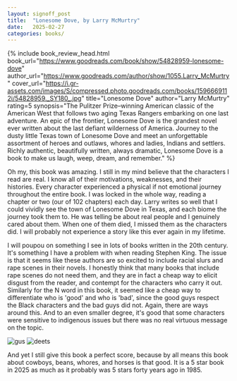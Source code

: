 ```yaml
---
layout: signoff_post
title:  "Lonesome Dove, by Larry McMurtry"
date:   2025-02-27
categories: books/
---
```


{% include book_review_head.html
  book_url="https://www.goodreads.com/book/show/54828959-lonesome-dove"
  author_url="https://www.goodreads.com/author/show/1055.Larry_McMurtry"
  cover_url="https://i.gr-assets.com/images/S/compressed.photo.goodreads.com/books/1596669112i/54828959._SY180_.jpg"
  title="Lonesome Dove"
  author="Larry McMurtry"
  rating=5
  synopsis="The Pulitzer Prize­–winning American classic of the American West that follows two aging Texas Rangers embarking on one last adventure. An epic of the frontier, Lonesome Dove is the grandest novel ever written about the last defiant wilderness of America. Journey to the dusty little Texas town of Lonesome Dove and meet an unforgettable assortment of heroes and outlaws, whores and ladies, Indians and settlers. Richly authentic, beautifully written, always dramatic, Lonesome Dove is a book to make us laugh, weep, dream, and remember."
%}

Oh my, this book was amazing. I still in my mind believe that the characters I read are real. I know all of their motivations, weaknesses, and their histories. Every character experienced a physical if not emotional journey throughout the entire book. I was locked in the whole way, reading a chapter or two (our of 102 chapters) each day. Larry writes so well that I could vividly see the town of Lonesome Dove in Texas, and each biome the journey took them to. He was telling be about real people and I genuinely cared about them. When one of them died, I missed them as the characters did. I will probably not experience a story like this ever again in my lifetime. 

I will poupou on something I see in lots of books written in the 20th century. It's something I have a problem with when reading Stephen King. The issue is that it seems like these authors are so excited to include racial slurs and rape scenes in their novels. I honestly think that many books that include rape scenes do not need them, and they are in fact a cheap way to elicit disgust from the reader, and contempt for the characters who carry it out. Similarly for the N word in this book, it seemed like a cheap way to differentiate who is 'good' and who is 'bad', since the good guys respect the Black characters and the bad guys did not. Again, there are ways around this. And to an even smaller degree, it's good that some characters were sensitive to indigenous issues but there was no real virtuous message on the topic.

![gus](https://i0.wp.com/textflight.blog/wp-content/uploads/2022/02/23932508SX540_-1.jpg?fit=398%2C300&ssl=1)
![deets](https://www.commonsensemedia.org/sites/default/files/styles/ratio_16_9_small/public/screenshots/csm-tv/lonesome-dove-screenshot-5.jpg)

And yet I still give this book a perfect score, because by all means this book about cowboys, beans, whores, and horses is that good. It is a 5 star book in 2025 as much as it probably was 5 stars forty years ago in 1985. 